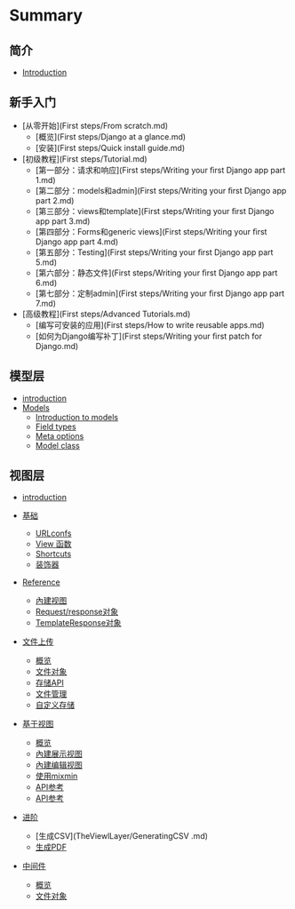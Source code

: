 # Summary

## 简介

* [Introduction](README.md)

## 新手入门

* [从零开始](First steps/From scratch.md)
  * [概览](First steps/Django at a glance.md)
  * [安装](First steps/Quick install guide.md)
* [初级教程](First steps/Tutorial.md)
  * [第一部分：请求和响应](First steps/Writing your ﬁrst Django app part 1.md)
  * [第二部分：models和admin](First steps/Writing your ﬁrst Django app part 2.md)
  * [第三部分：views和template](First steps/Writing your ﬁrst Django app part 3.md)
  * [第四部分：Forms和generic views](First steps/Writing your ﬁrst Django app part 4.md)
  * [第五部分：Testing](First steps/Writing your ﬁrst Django app part 5.md)
  * [第六部分：静态文件](First steps/Writing your ﬁrst Django app part 6.md)
  * [第七部分：定制admin](First steps/Writing your ﬁrst Django app part 7.md)
* [高级教程](First steps/Advanced Tutorials.md)
  * [编写可安装的应用](First steps/How to write reusable apps.md)
  * [如何为Django编写补丁](First steps/Writing your ﬁrst patch for Django.md)

## 模型层

* [introduction](models/README.md)
* [Models]()
  * [Introduction to models](TheModelLayer/IntroductionToModels.md)
  * [Field types](TheModelLayer/FieldTypes.md)
  * [Meta options](TheModelLayer/MetaOptions.md)
  * [Model class](TheModelLayer/ModelClass.md)

## 视图层

* [introduction](models/README.md)
* [基础]()
  * [URLconfs](TheViewlLayer/IntroductionToModels.md)
  * [View 函数](TheViewlLayer/ViewFunctions.md)
  * [Shortcuts](TheViewlLayer/Shortcuts.md)
  * [装饰器](TheViewlLayer/Decorators.md)
* [Reference]()
  * [內建视图](TheViewlLayer/BuiltinViews.md)
  * [Request/response对象](TheViewlLayer/RequestResponseObjects.md)
  * [TemplateResponse对象](TheViewlLayer/TemplateResponseObjects.md)

* [文件上传](TheViewlLayer/FileUploads)
  * [概览](TheViewlLayer/Overview.md)
  * [文件对象](TheViewlLayer/FileObjects.md)
  * [存储API](TheViewlLayer/StorageAPI.md)
  * [文件管理](TheViewlLayer/ManagingFiles.md)
  * [自定义存储](TheViewlLayer/CustomStorage.md)
* [基于视图]()
  * [概览](TheViewlLayer/viewOverview.md)
  * [內建展示视图](TheViewlLayer/BuiltinDisplayViews.md)
  * [內建编辑视图](TheViewlLayer/Built-inEditingViews.md)
  * [使用mixmin](TheViewlLayer/UsingMixins.md)
  * [API参考](TheViewlLayer/APIReference.md)
  * [API参考](TheViewlLayer/FlattenedIndex.md)
* [进阶]()
  * [生成CSV](TheViewlLayer/GeneratingCSV .md)
  * [生成PDF](TheViewlLayer/GeneratingPDF.md)
* [中间件]()
  * [概览](TheViewlLayer/MiddlewareOverview.md)
  * [文件对象](TheViewlLayer/BuiltinMiddlewareClasses.md)





